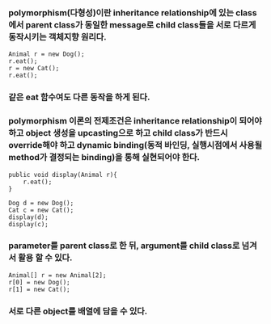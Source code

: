 ### polymorphism(다형성)이란 inheritance relationship에 있는 class에서 parent class가 동일한 message로 child class들을 서로 다르게 동작시키는 객체지향 원리다.

```
Animal r = new Dog(); 
r.eat(); 
r = new Cat(); 
r.eat();
```

### 같은 eat 함수여도 다른 동작을 하게 된다.

### polymorphism 이론의 전제조건은 inheritance relationship이 되어야 하고 object 생성을 upcasting으로 하고 child class가 반드시 override해야 하고 dynamic binding(동적 바인딩, 실행시점에서 사용될 method가 결정되는 binding)을 통해 실현되어야 한다.

```
public void display(Animal r){
    r.eat();
}

Dog d = new Dog();
Cat c = new Cat();
display(d);
display(c);
```

### parameter를 parent class로 한 뒤, argument를 child class로 넘겨서 활용 할 수 있다.

```
Animal[] r = new Animal[2];
r[0] = new Dog();
r[1] = new Cat();
```

### 서로 다른 object를 배열에 담을 수 있다.